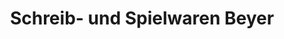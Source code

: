 ---
title: "Schreib- und Spielwaren Beyer"
url: /leipzig/schreib-und-spielwaren-beyer/
shop: Kiosk
---